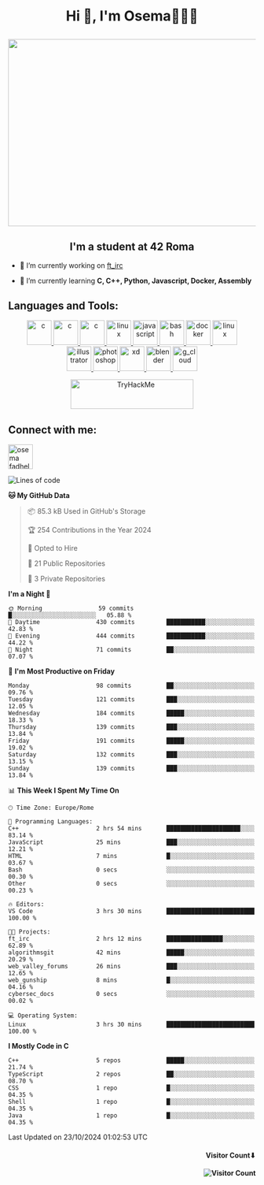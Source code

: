 <h1 align="center">Hi 👋, I'm Osema👨🏽‍💻</h1>

<!-- <h2 align="center"> <a href="https://www.showmyip.com/"><img src="https://github.com/OsemaFadhel/OsemaFadhel/blob/main/img/cybersecurity%20framework.webp" /></a> </h2> -->

<!-- <h2 align="center"> <img src="https://github.com/OsemaFadhel/OsemaFadhel/blob/main/img/1712000100607257.gif" width="900" height="380" /> </h2> -->

<h2 align="center"> <img src="https://github.com/OsemaFadhel/OsemaFadhel/blob/main/img/tumblr_nv2fdyCF5y1tile93o1_500.gif" width="800" height="380" /> </h2>


<h2 align="center">I'm a student at 42 Roma</h3>

- 🔭 I’m currently working on [ft_irc](https://github.com/OsemaFadhel/ft_irc)

- 🌱 I’m currently learning **C, C++, Python, Javascript, Docker, Assembly**

<!-- <h2 align="center"> <img src="https://github.com/OsemaFadhel/42-Cursus/blob/main/intra.png" width="800" height="380" /> </h2> -->


<h2 align="left">Languages and Tools:</h3>
<p align="center"> 
</a> <a href="https://en.wikipedia.org/wiki/C_(programming_language)" target="_blank" rel="noreferrer">  <img src="https://skillicons.dev/icons?i=c" alt="c" width="50" height="50"/> 
</a> <a href="https://en.wikipedia.org/wiki/C%2B%2B" target="_blank" rel="noreferrer">  <img src="https://skillicons.dev/icons?i=cpp" alt="c" width="50" height="50"/> 
</a> <a href="https://www.python.org/" target="_blank" rel="noreferrer">  <img src="https://skillicons.dev/icons?i=py" alt="c" width="50" height="50"/> 
</a> <a href="https://www.linux.org/" target="_blank" rel="noreferrer"> <img src="https://skillicons.dev/icons?i=linux" alt="linux" width="50" height="50"/>
 </a> <a href="https://www.javascript.com/" target="_blank" rel="noreferrer"> <img src="https://skillicons.dev/icons?i=js" alt="javascript" width="50" height="50"/>
</a> <a href="https://www.gnu.org/software/bash/" target="_blank" rel="noreferrer"> <img src="https://skillicons.dev/icons?i=bash" alt="bash" width="50" height="50"/> 
</a> <a href="https://www.docker.com/" target="_blank" rel="noreferrer"> <img src="https://skillicons.dev/icons?i=docker" alt="docker" width="50" height="50"/> 
</a> <a href="https://code.visualstudio.com/" target="_blank" rel="noreferrer"> <img src="https://skillicons.dev/icons?i=vscode" alt="linux" width="50" height="50"/> <br>
</a> <a href="https://www.adobe.com/in/products/illustrator.html" target="_blank" rel="noreferrer"> <img src="https://skillicons.dev/icons?i=ai" alt="illustrator" width="50" height="50"/> 
</a> <a href="https://www.photoshop.com/enwhat" target="_blank" rel="noreferrer"> <img src="https://skillicons.dev/icons?i=ps" alt="photoshop" width="50" height="50"/> 
</a> <a href="https://www.adobe.com/products/xd.html" target="_blank" rel="noreferrer"> <img src="https://skillicons.dev/icons?i=xd" alt="xd" width="50" height="50"/> 
</a> <a href="https://www.blender.org/" target="_blank" rel="noreferrer"><img src="https://skillicons.dev/icons?i=blender" alt="blender" width="50" height="50"/> 
</a> <a href="https://www.cloudskillsboost.google/public_profiles/3779024f-fae6-49a8-9430-003b65de5349"><img src="https://skillicons.dev/icons?i=gcp" alt="g_cloud" width="50" height="50"/> </a>
</p>
<p align="center"> 
</a> <a href="https://tryhackme.com/p/fazzel"><img src="https://tryhackme-badges.s3.amazonaws.com/fazzel.png" alt="TryHackMe" width="250" height="60"> </a> 

<h2 align="leftt">Connect with me:</h3>
<p align="left">
<a href="https://it.linkedin.com/in/osema-fadhel-7a1996174?trk=people-guest_people_search-card" target="blank"><img align="center" src="https://skillicons.dev/icons?i=linkedin" alt="osema fadhel" height="50" width="50" /></a>
</p>

<!--START_SECTION:waka-->
![Lines of code](https://img.shields.io/badge/From%20Hello%20World%20I%27ve%20Written-1.3%20million%20lines%20of%20code-blue)

**🐱 My GitHub Data** 

> 📦 85.3 kB Used in GitHub's Storage 
 > 
> 🏆 254 Contributions in the Year 2024
 > 
> 💼 Opted to Hire
 > 
> 📜 21 Public Repositories 
 > 
> 🔑 3 Private Repositories 
 > 
**I'm a Night 🦉** 

```text
🌞 Morning                59 commits          █░░░░░░░░░░░░░░░░░░░░░░░░   05.88 % 
🌆 Daytime                430 commits         ███████████░░░░░░░░░░░░░░   42.83 % 
🌃 Evening                444 commits         ███████████░░░░░░░░░░░░░░   44.22 % 
🌙 Night                  71 commits          ██░░░░░░░░░░░░░░░░░░░░░░░   07.07 % 
```
📅 **I'm Most Productive on Friday** 

```text
Monday                   98 commits          ██░░░░░░░░░░░░░░░░░░░░░░░   09.76 % 
Tuesday                  121 commits         ███░░░░░░░░░░░░░░░░░░░░░░   12.05 % 
Wednesday                184 commits         █████░░░░░░░░░░░░░░░░░░░░   18.33 % 
Thursday                 139 commits         ███░░░░░░░░░░░░░░░░░░░░░░   13.84 % 
Friday                   191 commits         █████░░░░░░░░░░░░░░░░░░░░   19.02 % 
Saturday                 132 commits         ███░░░░░░░░░░░░░░░░░░░░░░   13.15 % 
Sunday                   139 commits         ███░░░░░░░░░░░░░░░░░░░░░░   13.84 % 
```


📊 **This Week I Spent My Time On** 

```text
🕑︎ Time Zone: Europe/Rome

💬 Programming Languages: 
C++                      2 hrs 54 mins       █████████████████████░░░░   83.14 % 
JavaScript               25 mins             ███░░░░░░░░░░░░░░░░░░░░░░   12.21 % 
HTML                     7 mins              █░░░░░░░░░░░░░░░░░░░░░░░░   03.67 % 
Bash                     0 secs              ░░░░░░░░░░░░░░░░░░░░░░░░░   00.30 % 
Other                    0 secs              ░░░░░░░░░░░░░░░░░░░░░░░░░   00.23 % 

🔥 Editors: 
VS Code                  3 hrs 30 mins       █████████████████████████   100.00 % 

🐱‍💻 Projects: 
ft_irc                   2 hrs 12 mins       ████████████████░░░░░░░░░   62.89 % 
algorithmsgit            42 mins             █████░░░░░░░░░░░░░░░░░░░░   20.29 % 
web_valley_forums        26 mins             ███░░░░░░░░░░░░░░░░░░░░░░   12.65 % 
web_gunship              8 mins              █░░░░░░░░░░░░░░░░░░░░░░░░   04.16 % 
cybersec_docs            0 secs              ░░░░░░░░░░░░░░░░░░░░░░░░░   00.02 % 

💻 Operating System: 
Linux                    3 hrs 30 mins       █████████████████████████   100.00 % 
```

**I Mostly Code in C** 

```text
C++                      5 repos             █████░░░░░░░░░░░░░░░░░░░░   21.74 % 
TypeScript               2 repos             ██░░░░░░░░░░░░░░░░░░░░░░░   08.70 % 
CSS                      1 repo              █░░░░░░░░░░░░░░░░░░░░░░░░   04.35 % 
Shell                    1 repo              █░░░░░░░░░░░░░░░░░░░░░░░░   04.35 % 
Java                     1 repo              █░░░░░░░░░░░░░░░░░░░░░░░░   04.35 % 
```




 Last Updated on 23/10/2024 01:02:53 UTC
<!--END_SECTION:waka-->

<h4 align="right">Visitor Count⬇</h4>

<h4 align="right"> 

![Visitor Count](https://profile-counter.glitch.me/OsemaFadhel/count.svg) </h4>
